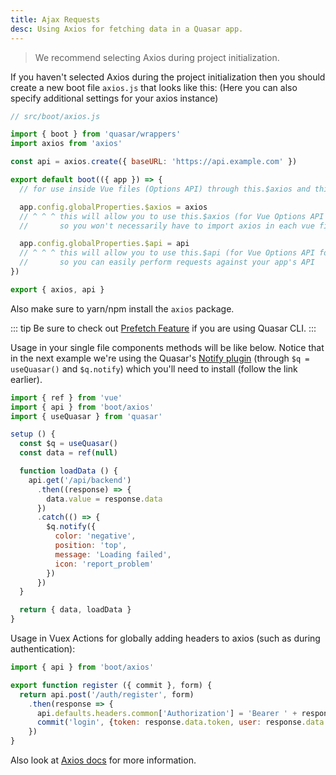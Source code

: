 ```yaml
---
title: Ajax Requests
desc: Using Axios for fetching data in a Quasar app.
---
```


> We recommend selecting Axios during project initialization.

If you haven't selected Axios during the project initialization then you should create a new boot file `axios.js` that looks like this:
(Here you can also specify additional settings for your axios instance)

```js
// src/boot/axios.js

import { boot } from 'quasar/wrappers'
import axios from 'axios'

const api = axios.create({ baseURL: 'https://api.example.com' })

export default boot(({ app }) => {
  // for use inside Vue files (Options API) through this.$axios and this.$api

  app.config.globalProperties.$axios = axios
  // ^ ^ ^ this will allow you to use this.$axios (for Vue Options API form)
  //       so you won't necessarily have to import axios in each vue file

  app.config.globalProperties.$api = api
  // ^ ^ ^ this will allow you to use this.$api (for Vue Options API form)
  //       so you can easily perform requests against your app's API
})

export { axios, api }
```

Also make sure to yarn/npm install the `axios` package.

::: tip
Be sure to check out [Prefetch Feature](/quasar-cli/prefetch-feature) if you are using Quasar CLI.
:::

Usage in your single file components methods will be like below. Notice that in the next example we're using the Quasar's [Notify plugin](/quasar-plugins/notify) (through `$q = useQuasar()` and `$q.notify`) which you'll need to install (follow the link earlier).

```js
import { ref } from 'vue'
import { api } from 'boot/axios'
import { useQuasar } from 'quasar'

setup () {
  const $q = useQuasar()
  const data = ref(null)

  function loadData () {
    api.get('/api/backend')
      .then((response) => {
        data.value = response.data
      })
      .catch(() => {
        $q.notify({
          color: 'negative',
          position: 'top',
          message: 'Loading failed',
          icon: 'report_problem'
        })
      })
  }

  return { data, loadData }
}
```

Usage in Vuex Actions for globally adding headers to axios (such as during authentication):

```js
import { api } from 'boot/axios'

export function register ({ commit }, form) {
  return api.post('/auth/register', form)
    .then(response => {
      api.defaults.headers.common['Authorization'] = 'Bearer ' + response.data.token
      commit('login', {token: response.data.token, user: response.data.user})
    })
}
```

Also look at [Axios docs](https://github.com/axios/axios) for more information.
